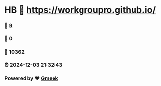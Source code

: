 # HB  :link: https://workgroupro.github.io/ 
### :page_facing_up: [9](https://workgroupro.github.io//tag.html) 
### :speech_balloon: 0 
### :hibiscus: 10362 
### :alarm_clock: 2024-12-03 21:32:43 
### Powered by :heart: [Gmeek](https://github.com/Meekdai/Gmeek)
